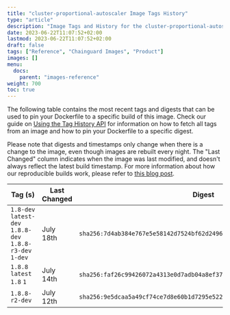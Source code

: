 ```yaml
---
title: "cluster-proportional-autoscaler Image Tags History"
type: "article"
description: "Image Tags and History for the cluster-proportional-autoscaler Chainguard Image"
date: 2023-06-22T11:07:52+02:00
lastmod: 2023-06-22T11:07:52+02:00
draft: false
tags: ["Reference", "Chainguard Images", "Product"]
images: []
menu:
  docs:
    parent: "images-reference"
weight: 700
toc: true
---
```


The following table contains the most recent tags and digests that can be used to pin your Dockerfile to a specific build of this image. Check our guide on [Using the Tag History API](/chainguard/chainguard-images/using-the-tag-history-api/) for information on how to fetch all tags from an image and how to pin your Dockerfile to a specific digest.

Please note that digests and timestamps only change when there is a change to the image, even though images are rebuilt every night. The "Last Changed" column indicates when the image was last modified, and doesn't always reflect the latest build timestamp. For more information about how our reproducible builds work, please refer to [this blog post](https://www.chainguard.dev/unchained/reproducing-chainguards-reproducible-image-builds).

| Tag (s)                                                    | Last Changed | Digest                                                                    |
|------------------------------------------------------------|--------------|---------------------------------------------------------------------------|
|  `1.8-dev` `latest-dev` `1.8.8-dev` `1.8.8-r3-dev` `1-dev` | July 18th    | `sha256:7d4ab384e767e5e58142d7524bf62d24961e7673c12cabb61974b6f472ffc88e` |
|  `1.8.8` `latest` `1.8` `1`                                | July 14th    | `sha256:faf26c99426072a4313e0d7adb04a8ef3752be3b2bb6959b485be6c48666883b` |
|  `1.8.8-r2-dev`                                            | July 12th    | `sha256:9e5dcaa5a49cf74ce7d8e60b1d7295e52257567243d93d98105b7dd09f2db37c` |
